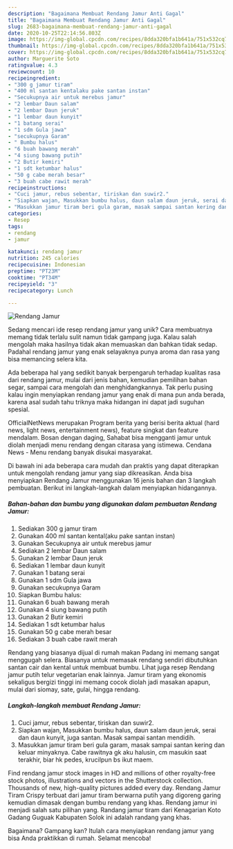 ```yaml
---
description: "Bagaimana Membuat Rendang Jamur Anti Gagal"
title: "Bagaimana Membuat Rendang Jamur Anti Gagal"
slug: 2683-bagaimana-membuat-rendang-jamur-anti-gagal
date: 2020-10-25T22:14:56.803Z
image: https://img-global.cpcdn.com/recipes/8dda320bfa1b641a/751x532cq70/rendang-jamur-foto-resep-utama.jpg
thumbnail: https://img-global.cpcdn.com/recipes/8dda320bfa1b641a/751x532cq70/rendang-jamur-foto-resep-utama.jpg
cover: https://img-global.cpcdn.com/recipes/8dda320bfa1b641a/751x532cq70/rendang-jamur-foto-resep-utama.jpg
author: Marguerite Soto
ratingvalue: 4.3
reviewcount: 10
recipeingredient:
- "300 g jamur tiram"
- "400 ml santan kentalaku pake santan instan"
- "Secukupnya air untuk merebus jamur"
- "2 lembar Daun salam"
- "2 lembar Daun jeruk"
- "1 lembar daun kunyit"
- "1 batang serai"
- "1 sdm Gula jawa"
- "secukupnya Garam"
- " Bumbu halus"
- "6 buah bawang merah"
- "4 siung bawang putih"
- "2 Butir kemiri"
- "1 sdt ketumbar halus"
- "50 g cabe merah besar"
- "3 buah cabe rawit merah"
recipeinstructions:
- "Cuci jamur, rebus sebentar, tiriskan dan suwir2."
- "Siapkan wajan, Masukkan bumbu halus, daun salam daun jeruk, serai dan daun kunyit, juga santan. Masak sampai santan mendidih."
- "Masukkan jamur tiram beri gula garam, masak sampai santan kering dan keluar minyaknya. Cabe rawitnya gk aku halusin, cm masukin saat terakhir, biar hk pedes, krucilpun bs ikut maem."
categories:
- Resep
tags:
- rendang
- jamur

katakunci: rendang jamur 
nutrition: 245 calories
recipecuisine: Indonesian
preptime: "PT23M"
cooktime: "PT34M"
recipeyield: "3"
recipecategory: Lunch

---
```



![Rendang Jamur](https://img-global.cpcdn.com/recipes/8dda320bfa1b641a/751x532cq70/rendang-jamur-foto-resep-utama.jpg)

Sedang mencari ide resep rendang jamur yang unik? Cara membuatnya memang tidak terlalu sulit namun tidak gampang juga. Kalau salah mengolah maka hasilnya tidak akan memuaskan dan bahkan tidak sedap. Padahal rendang jamur yang enak selayaknya punya aroma dan rasa yang bisa memancing selera kita.

Ada beberapa hal yang sedikit banyak berpengaruh terhadap kualitas rasa dari rendang jamur, mulai dari jenis bahan, kemudian pemilihan bahan segar, sampai cara mengolah dan menghidangkannya. Tak perlu pusing kalau ingin menyiapkan rendang jamur yang enak di mana pun anda berada, karena asal sudah tahu triknya maka hidangan ini dapat jadi suguhan spesial.

OfficialNetNews merupakan Program berita yang berisi berita aktual (hard news, light news, entertainment news), feature singkat dan feature mendalam. Bosan dengan daging, Sahabat bisa mengganti jamur untuk diolah menjadi menu rendang dengan citarasa yang istimewa. Cendana News - Menu rendang banyak disukai masyarakat.


Di bawah ini ada beberapa cara mudah dan praktis yang dapat diterapkan untuk mengolah rendang jamur yang siap dikreasikan. Anda bisa menyiapkan Rendang Jamur menggunakan 16 jenis bahan dan 3 langkah pembuatan. Berikut ini langkah-langkah dalam menyiapkan hidangannya.

<!--inarticleads1-->

##### Bahan-bahan dan bumbu yang digunakan dalam pembuatan Rendang Jamur:

1. Sediakan 300 g jamur tiram
1. Gunakan 400 ml santan kental(aku pake santan instan)
1. Gunakan Secukupnya air untuk merebus jamur
1. Sediakan 2 lembar Daun salam
1. Gunakan 2 lembar Daun jeruk
1. Sediakan 1 lembar daun kunyit
1. Gunakan 1 batang serai
1. Gunakan 1 sdm Gula jawa
1. Gunakan secukupnya Garam
1. Siapkan  Bumbu halus:
1. Gunakan 6 buah bawang merah
1. Gunakan 4 siung bawang putih
1. Gunakan 2 Butir kemiri
1. Sediakan 1 sdt ketumbar halus
1. Gunakan 50 g cabe merah besar
1. Sediakan 3 buah cabe rawit merah


Rendang yang biasanya dijual di rumah makan Padang ini memang sangat menggugah selera. Biasanya untuk memasak rendang sendiri dibutuhkan santan cair dan kental untuk membuat bumbu. Lihat juga resep Rendang jamur putih telur vegetarian enak lainnya. Jamur tiram yang ekonomis sekaligus bergizi tinggi ini memang cocok diolah jadi masakan apapun, mulai dari siomay, sate, gulai, hingga rendang. 

<!--inarticleads2-->

##### Langkah-langkah membuat Rendang Jamur:

1. Cuci jamur, rebus sebentar, tiriskan dan suwir2.
1. Siapkan wajan, Masukkan bumbu halus, daun salam daun jeruk, serai dan daun kunyit, juga santan. Masak sampai santan mendidih.
1. Masukkan jamur tiram beri gula garam, masak sampai santan kering dan keluar minyaknya. Cabe rawitnya gk aku halusin, cm masukin saat terakhir, biar hk pedes, krucilpun bs ikut maem.


Find rendang jamur stock images in HD and millions of other royalty-free stock photos, illustrations and vectors in the Shutterstock collection. Thousands of new, high-quality pictures added every day. Rendang Jamur Tiram Crispy terbuat dari jamur tiram berwarna putih yang digoreng garing kemudian dimasak dengan bumbu rendang yang khas. Rendang jamur ini menjadi salah satu pilihan yang. Randang jamur tiram dari Kenagarian Koto Gadang Guguak Kabupaten Solok ini adalah randang yang khas. 

Bagaimana? Gampang kan? Itulah cara menyiapkan rendang jamur yang bisa Anda praktikkan di rumah. Selamat mencoba!
